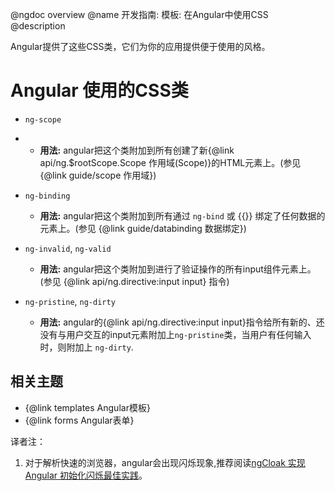 @ngdoc overview
@name 开发指南: 模板: 在Angular中使用CSS
@description


Angular提供了这些CSS类，它们为你的应用提供便于使用的风格。

# Angular 使用的CSS类

* `ng-scope`
* 
  - **用法:** angular把这个类附加到所有创建了新{@link api/ng.$rootScope.Scope 作用域(Scope)}的HTML元素上。(参见 {@link guide/scope 作用域})

* `ng-binding`
  - **用法:** angular把这个类附加到所有通过 `ng-bind` 或
    {{}} 绑定了任何数据的元素上。(参见 {@link guide/databinding 数据绑定})

* `ng-invalid`, `ng-valid`
  - **用法:** angular把这个类附加到进行了验证操作的所有input组件元素上。 (参见 {@link api/ng.directive:input input} 指令)

* `ng-pristine`, `ng-dirty`
  - **用法:** angular的{@link api/ng.directive:input input}指令给所有新的、还没有与用户交互的input元素附加上`ng-pristine`类，当用户有任何输入时，则附加上 `ng-dirty`.


## 相关主题

* {@link templates Angular模板}
* {@link forms Angular表单}

译者注：

  1. 对于解析快速的浏览器，angular会出现闪烁现象,推荐阅读[ngCloak 实现 Angular 初始化闪烁最佳实践](http://greengerong.github.io/blog/2013/12/27/angular-ngcloak/)。